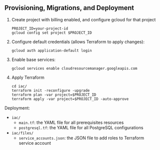 ## Provisioning, Migrations, and Deployment

1. Create project with billing enabled, and configure gcloud for that project

   ```
   PROJECT_ID=your-project-id
   gcloud config set project $PROJECT_ID
   ```

1. Configure default credentials (allows Terraform to apply changes):

   ```
   gcloud auth application-default login
   ```

1. Enable base services:

   ```
   gcloud services enable cloudresourcemanager.googleapis.com
   ```

1. Apply Terraform

   ```
   cd iac/
   terraform init -reconfigure -upgrade
   terraform plan -var project=$PROJECT_ID
   terraform apply -var project=$PROJECT_ID -auto-approve
   ```

Deployment:
- `iac/`
  - `main.tf`: the YAML file for all prerequisites resources
  - `postgresql.tf`: the YAML file for all PostgreSQL configurations
- `iac/files/`
  - `service_accounts.json`: the JSON file to add roles to Terraform service account
